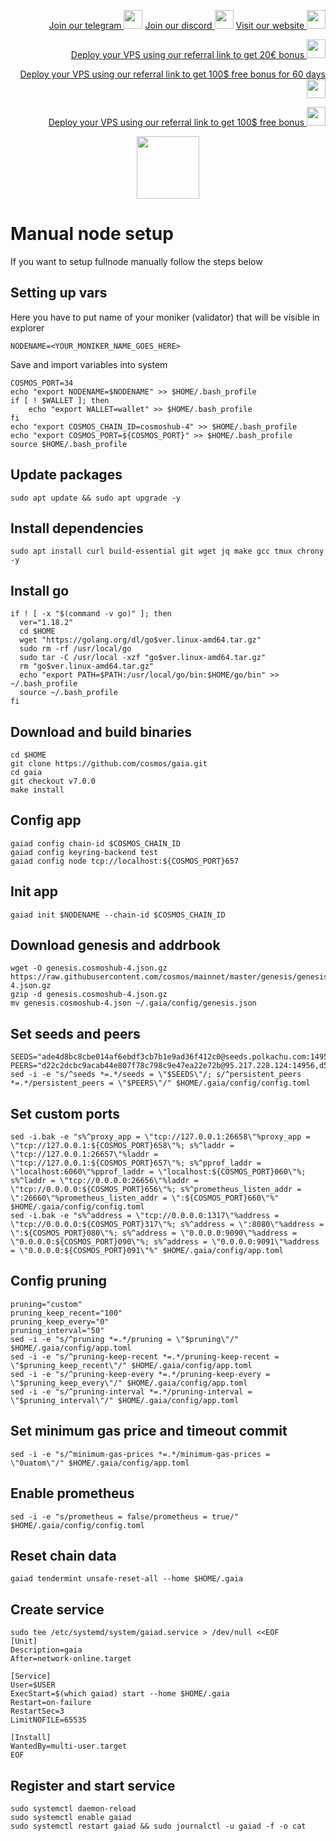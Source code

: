 <p style="font-size:14px" align="right">
<a href="https://t.me/kjnotes" target="_blank">Join our telegram <img src="https://user-images.githubusercontent.com/50621007/183283867-56b4d69f-bc6e-4939-b00a-72aa019d1aea.png" width="30"/></a>
<a href="https://discord.gg/JqQNcwff2e" target="_blank">Join our discord <img src="https://user-images.githubusercontent.com/50621007/176236430-53b0f4de-41ff-41f7-92a1-4233890a90c8.png" width="30"/></a>
<a href="https://kjnodes.com/" target="_blank">Visit our website <img src="https://user-images.githubusercontent.com/50621007/168689709-7e537ca6-b6b8-4adc-9bd0-186ea4ea4aed.png" width="30"/></a>
</p>

<p style="font-size:14px" align="right">
<a href="https://hetzner.cloud/?ref=y8pQKS2nNy7i" target="_blank">Deploy your VPS using our referral link to get 20€ bonus <img src="https://user-images.githubusercontent.com/50621007/174612278-11716b2a-d662-487e-8085-3686278dd869.png" width="30"/></a>
</p>
<p style="font-size:14px" align="right">
<a href="https://m.do.co/c/17b61545ca3a" target="_blank">Deploy your VPS using our referral link to get 100$ free bonus for 60 days <img src="https://user-images.githubusercontent.com/50621007/183284313-adf81164-6db4-4284-9ea0-bcb841936350.png" width="30"/></a>
</p>
<p style="font-size:14px" align="right">
<a href="https://www.vultr.com/?ref=7418642" target="_blank">Deploy your VPS using our referral link to get 100$ free bonus <img src="https://user-images.githubusercontent.com/50621007/183284971-86057dc2-2009-4d40-a1d4-f0901637033a.png" width="30"/></a>
</p>

<p align="center">
  <img height="100" height="auto" src="https://user-images.githubusercontent.com/50621007/193048818-f9bc0c71-eeb8-40b2-95c1-a068ee47c116.png">
</p>

# Manual node setup
If you want to setup fullnode manually follow the steps below

## Setting up vars
Here you have to put name of your moniker (validator) that will be visible in explorer
```
NODENAME=<YOUR_MONIKER_NAME_GOES_HERE>
```

Save and import variables into system
```
COSMOS_PORT=34
echo "export NODENAME=$NODENAME" >> $HOME/.bash_profile
if [ ! $WALLET ]; then
	echo "export WALLET=wallet" >> $HOME/.bash_profile
fi
echo "export COSMOS_CHAIN_ID=cosmoshub-4" >> $HOME/.bash_profile
echo "export COSMOS_PORT=${COSMOS_PORT}" >> $HOME/.bash_profile
source $HOME/.bash_profile
```

## Update packages
```
sudo apt update && sudo apt upgrade -y
```

## Install dependencies
```
sudo apt install curl build-essential git wget jq make gcc tmux chrony -y
```

## Install go
```
if ! [ -x "$(command -v go)" ]; then
  ver="1.18.2"
  cd $HOME
  wget "https://golang.org/dl/go$ver.linux-amd64.tar.gz"
  sudo rm -rf /usr/local/go
  sudo tar -C /usr/local -xzf "go$ver.linux-amd64.tar.gz"
  rm "go$ver.linux-amd64.tar.gz"
  echo "export PATH=$PATH:/usr/local/go/bin:$HOME/go/bin" >> ~/.bash_profile
  source ~/.bash_profile
fi
```

## Download and build binaries
```
cd $HOME
git clone https://github.com/cosmos/gaia.git
cd gaia
git checkout v7.0.0
make install
```

## Config app
```
gaiad config chain-id $COSMOS_CHAIN_ID
gaiad config keyring-backend test
gaiad config node tcp://localhost:${COSMOS_PORT}657
```

## Init app
```
gaiad init $NODENAME --chain-id $COSMOS_CHAIN_ID
```

## Download genesis and addrbook
```
wget -O genesis.cosmoshub-4.json.gz https://raw.githubusercontent.com/cosmos/mainnet/master/genesis/genesis.cosmoshub-4.json.gz
gzip -d genesis.cosmoshub-4.json.gz
mv genesis.cosmoshub-4.json ~/.gaia/config/genesis.json
```

## Set seeds and peers
```
SEEDS="ade4d8bc8cbe014af6ebdf3cb7b1e9ad36f412c0@seeds.polkachu.com:14956"
PEERS="d22c2dcbc9acab44e807f78c798c9e47ea22e72b@95.217.228.124:14956,d5514fbd55cc97055341f1da252189ba62983c01@65.108.137.38:26656,dd274ecbfb77fa00b71b81665ebd8bc312370eab@65.21.188.183:26615,36a282f4d7b0542e4fa691b303c4636909779c4e@95.216.240.248:26656,df65b335f668b9feae5f8807ec899f96acd15d79@165.227.138.32:26656,aec26b2723dd70a0bbc7ca717ee358a4128e67b1@162.55.131.238:15603,d731ed6fd63a8fede820c4a853d2e70e1a06d701@142.132.155.174:26656,6b3cd4f36112a1ef566974fb31e2998d2bc480b9@65.109.17.57:26656,ab2c973c34603b0f4d5495a9429b7d80bcaecfde@54.247.128.194:26656,e0ab6c5cc86959853f499236b8297344802ac5f4@5.161.139.201:26656,61afb0f37c02031f285f6b27ead2a3e7a97cc28a@34.150.176.251:26656,a60ca46722fbe9cda7a401767a323633d5427227@3.15.30.80:26656,30d9cdef07cdb54e9ada05132688231831f3156b@3.144.211.227:26656,8c7cbbd0d769df38e85f5489b008326fafed6649@46.137.71.32:26656,c6f03336e99b15b104048a1af056063107389441@18.142.7.52:26656,1045cff0d1666f1bcc722551369e842cd6ac94f7@178.128.88.67:26656,2db4db5e13338bbc9fe2af1faca8540e409e24f1@65.108.105.155:26656"
sed -i -e "s/^seeds *=.*/seeds = \"$SEEDS\"/; s/^persistent_peers *=.*/persistent_peers = \"$PEERS\"/" $HOME/.gaia/config/config.toml
```

## Set custom ports
```
sed -i.bak -e "s%^proxy_app = \"tcp://127.0.0.1:26658\"%proxy_app = \"tcp://127.0.0.1:${COSMOS_PORT}658\"%; s%^laddr = \"tcp://127.0.0.1:26657\"%laddr = \"tcp://127.0.0.1:${COSMOS_PORT}657\"%; s%^pprof_laddr = \"localhost:6060\"%pprof_laddr = \"localhost:${COSMOS_PORT}060\"%; s%^laddr = \"tcp://0.0.0.0:26656\"%laddr = \"tcp://0.0.0.0:${COSMOS_PORT}656\"%; s%^prometheus_listen_addr = \":26660\"%prometheus_listen_addr = \":${COSMOS_PORT}660\"%" $HOME/.gaia/config/config.toml
sed -i.bak -e "s%^address = \"tcp://0.0.0.0:1317\"%address = \"tcp://0.0.0.0:${COSMOS_PORT}317\"%; s%^address = \":8080\"%address = \":${COSMOS_PORT}080\"%; s%^address = \"0.0.0.0:9090\"%address = \"0.0.0.0:${COSMOS_PORT}090\"%; s%^address = \"0.0.0.0:9091\"%address = \"0.0.0.0:${COSMOS_PORT}091\"%" $HOME/.gaia/config/app.toml
```

## Config pruning
```
pruning="custom"
pruning_keep_recent="100"
pruning_keep_every="0"
pruning_interval="50"
sed -i -e "s/^pruning *=.*/pruning = \"$pruning\"/" $HOME/.gaia/config/app.toml
sed -i -e "s/^pruning-keep-recent *=.*/pruning-keep-recent = \"$pruning_keep_recent\"/" $HOME/.gaia/config/app.toml
sed -i -e "s/^pruning-keep-every *=.*/pruning-keep-every = \"$pruning_keep_every\"/" $HOME/.gaia/config/app.toml
sed -i -e "s/^pruning-interval *=.*/pruning-interval = \"$pruning_interval\"/" $HOME/.gaia/config/app.toml
```

## Set minimum gas price and timeout commit
```
sed -i -e "s/^minimum-gas-prices *=.*/minimum-gas-prices = \"0uatom\"/" $HOME/.gaia/config/app.toml
```

## Enable prometheus
```
sed -i -e "s/prometheus = false/prometheus = true/" $HOME/.gaia/config/config.toml
```

## Reset chain data
```
gaiad tendermint unsafe-reset-all --home $HOME/.gaia
```

## Create service
```
sudo tee /etc/systemd/system/gaiad.service > /dev/null <<EOF
[Unit]
Description=gaia
After=network-online.target

[Service]
User=$USER
ExecStart=$(which gaiad) start --home $HOME/.gaia
Restart=on-failure
RestartSec=3
LimitNOFILE=65535

[Install]
WantedBy=multi-user.target
EOF
```

## Register and start service
```
sudo systemctl daemon-reload
sudo systemctl enable gaiad
sudo systemctl restart gaiad && sudo journalctl -u gaiad -f -o cat
```
